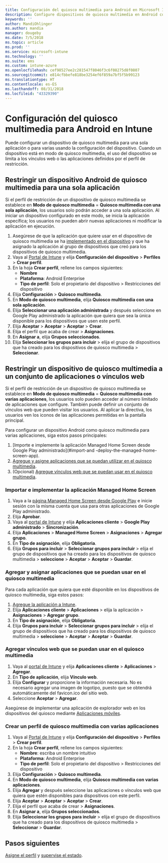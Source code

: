 ```yaml
---
title: Configuración del quiosco multimedia para Android en Microsoft Intune - Azure | Microsoft Docs
description: Configure dispositivos de quiosco multimedia en Android con una aplicación o con varias aplicaciones.
keywords: ''
author: MandiOhlinger
ms.author: mandia
manager: dougeby
ms.date: 7/5/2018
ms.topic: article
ms.prod: ''
ms.service: microsoft-intune
ms.technology: ''
ms.suite: ems
ms.custom: intune-azure
ms.openlocfilehash: cef98527ee2c281547f8046f3c6f08275d8f0807
ms.sourcegitcommit: e814cfbbefe818be3254ef6f859a7bf5f5b99123
ms.translationtype: HT
ms.contentlocale: es-ES
ms.lasthandoff: 08/31/2018
ms.locfileid: "43329390"
---
```

# <a name="kiosk-settings-for-android-devices-in-intune"></a>Configuración del quiosco multimedia para Android en Intune

Puede configurar un dispositivo de quiosco multimedia para una sola aplicación o para varias usando la configuración del dispositivo. Cuando un dispositivo está en modo de quiosco multimedia, el uso del dispositivo se limita a los vínculos web o las aplicaciones definidos por el perfil de restricción. 

## <a name="restrict-an-android-kiosk-device-to-a-single-app"></a>Restringir un dispositivo Android de quiosco multimedia para una sola aplicación

Si el perfil de restricción de un dispositivo de quiosco multimedia se establece en **Modo de quiosco multimedia** = **Quiosco multimedia con una sola aplicación**, los usuarios solo podrán acceder a una sola aplicación. Al iniciar un dispositivo configurado en este modo, se inicia la aplicación específica; los usuarios no pueden abrir nuevas aplicaciones ni modificar la aplicación en ejecución.

1. Asegúrese de que la aplicación que quiere usar en el dispositivo de quiosco multimedia se ha [implementado en el dispositivo](apps-deploy.md) y que ha asignado la aplicación al grupo de dispositivos que creó para los dispositivos de quiosco multimedia.
2. Vaya al [Portal de Intune](https://portal.azure.com) y elija **Configuración del dispositivo** > **Perfiles** > **Crear perfil**.
3. En la hoja **Crear perfil**, rellene los campos siguientes:
     - **Nombre**
     - **Plataforma**: Android Enterprise
     - **Tipo de perfil**: Solo el propietario del dispositivo > Restricciones del dispositivo
4. Elija **Configuración** > **Quiosco multimedia**.
5. En **Modo de quiosco multimedia**, elija **Quiosco multimedia con una sola aplicación**.
6. Elija **Seleccionar una aplicación administrada** y después seleccione en Google Play administrado la aplicación que quiera que sea la única disponible para los dispositivos que usen este perfil.
7. Elija **Aceptar** > **Aceptar** > **Aceptar** > **Crear**.
8. Elija el perfil que acaba de crear > **Asignaciones**.
9. En **Asignar a**, elija **Grupos seleccionados**.
10. Elija **Seleccionar los grupos para incluir** > elija el grupo de dispositivos que ha creado para los dispositivos de quiosco multimedia > **Seleccionar**.

## <a name="restrict-a-kiosk-device-to-a-set-of-apps-or-web-links"></a>Restringir un dispositivo de quiosco multimedia a un conjunto de aplicaciones o vínculos web

Si el perfil de restricción de un dispositivo de quiosco multimedia se establece en **Modo de quiosco multimedia** = **Quiosco multimedia con varias aplicaciones**, los usuarios solo pueden acceder al número limitado de aplicaciones que configure. También puede definir un conjunto de vínculos web que pueden visitar los usuarios. Al aplicar la directiva, los usuarios ven los iconos de las aplicaciones permitidas en la pantalla principal.

Para configurar un dispositivo Android como quiosco multimedia para varias aplicaciones, siga estos pasos principales:

1. [Importe e implemente la aplicación Managed Home Screen desde Google Play administrado](#import-and -deploy-the-managed-home-screen-app).
2. [Agregue y asigne aplicaciones que se puedan utilizar en el quiosco multimedia](#add-and-assign-apps-that-can-be-used-in-kiosk-mode).
3. (Opcional) [Agregue vínculos web que se puedan usar en el quiosco multimedia](#add-web-links-that-can-be-used-in-kiosk-mode).

### <a name="import-and-deply-the-managed-home-screen-app"></a>Importar e implementar la aplicación Managed Home Screen

1. Vaya a la [página Managed Home Screen desde Google Play](https://play.google.com/work/apps/details?id=com.microsoft.launcher.enterprise) e inicie sesión con la misma cuenta que usa para otras aplicaciones de Google Play administrado.
2. Elija **Aprobar**.
3. Vaya al [portal de Intune](https://portal.azure.com) y elija **Aplicaciones cliente** > **Google Play administrado** > **Sincronización**.
4. Elija **Aplicaciones** > **Managed Home Screen** > **Asignaciones** > **Agregar grupo**.
5. En **Tipo de asignación**, elija **Obligatoria**.
6. Elija **Grupos para incluir** > **Seleccionar grupos para incluir** > elija el grupo de dispositivos que ha creado para los dispositivos de quiosco multimedia > **seleccione** > **Aceptar** > **Aceptar** > **Guardar**.

### <a name="add-and-assign-apps-that-can-be-used-in-kiosk-mode"></a>Agregar y asignar aplicaciones que se puedan usar en el quiosco multimedia

Para cada aplicación que quiera que esté disponible en los dispositivos de quiosco multimedia, siga estos pasos:

1. [Agregue la aplicación a Intune](store-apps-android.md).
2. Elija **Aplicaciones cliente** > **Aplicaciones** > elija la aplicación > **Asignaciones** > **Agregar grupo**.
3. En **Tipo de asignación**, elija **Obligatoria**.
4. Elija **Grupos para incluir** > **Seleccionar grupos para incluir** > elija el grupo de dispositivos que ha creado para los dispositivos de quiosco multimedia > **seleccione** > **Aceptar** > **Aceptar** > **Guardar**.

### <a name="add-web-links-that-can-be-used-in-kiosk-mode"></a>Agregar vínculos web que se puedan usar en el quiosco multimedia

1. Vaya al [portal de Intune](https://portal.azure.com) y elija **Aplicaciones cliente** > **Aplicaciones** > **Agregar**.
2. En **Tipo de aplicación**, elija **Vínculo web**.
3. Elija **Configurar** y proporcione la información necesaria. No es necesario agregar una imagen de logotipo, puesto que se obtendrá automáticamente del favicon.ico del sitio web.
4. Seleccione **Aceptar** > **Agregar**.

Asegúrese de implementar una aplicación de explorador web en los dispositivos del quiosco mediante [Aplicaciones móviles](apps-add.md).

### <a name="create-a-multi-app-kiosk-profile"></a>Crear un perfil de quiosco multimedia con varias aplicaciones

1. Vaya al [Portal de Intune](https://portal.azure.com) y elija **Configuración del dispositivo** > **Perfiles** > **Crear perfil**.
3. En la hoja **Crear perfil**, rellene los campos siguientes:
     - **Nombre**: escriba un nombre intuitivo
     - **Plataforma**: Android Enterprise
     - **Tipo de perfil**: Solo el propietario del dispositivo > Restricciones del dispositivo
4. Elija **Configuración** > **Quiosco multimedia**.
5. En **Modo de quiosco multimedia**, elija **Quiosco multimedia con varias aplicaciones**.
6. Elija **Agregar** y después seleccione las aplicaciones o vínculos web que quiera que estén disponibles para dispositivos con este perfil.
7. Elija **Aceptar** > **Aceptar** > **Aceptar** > **Crear**.
8. Elija el perfil que acaba de crear > **Asignaciones**.
9. En **Asignar a**, elija **Grupos seleccionados**.
10. Elija **Seleccionar los grupos para incluir** > elija el grupo de dispositivos que ha creado para los dispositivos de quiosco multimedia > **Seleccionar** > **Guardar**.

## <a name="next-steps"></a>Pasos siguientes
[Asigne el perfil](device-profile-assign.md) y [supervise el estado](device-profile-monitor.md).
